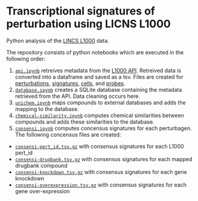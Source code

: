# Transcriptional signatures of perturbation using LICNS L1000

Python analysis of the [LINCS L1000](http://www.lincscloud.org/) data.

The repository consists of python notebooks which are executed in the following order:

1. [`api.ipynb`](api.ipynb) retreives metadata from the [L1000 API](http://api.lincscloud.org/). Retreived data is converted into a dataframe and saved as a tsv. Files are created for [perturbations](data/pertinfo/pertinfo.tsv.gz), [signatures](data/siginfo/siginfo.tsv.gz), [cells](data/cellinfo/cellinfo.tsv.gz), and [probes](data/geneinfo/geneinfo.tsv.gz).
2. [`database.ipynb`](database.ipynb) creates a SQLite database containing the metadata retrieved from the API. Data cleaning occurs here.
3. [`unichem.ipynb`](unichem.ipynb) maps compounds to external databases and adds the mapping to the database.
4. [`chemical-similarity.ipynb`](chemical-similarity.ipynb) computes chemical similarities between compounds and adds these similarities to the database.
5. [`consensi.ipynb`](consensi.ipynb) computes concensus signatures for each perturbagen. The following concensus files are created:
  + [`consensi-pert_id.tsv.gz`](consensi/consensi-pert_id.tsv.gz) with consensus signatures for each L1000 pert_id
  + [`consensi-drugbank.tsv.gz`](consensi/consensi-drugbank.tsv.gz) with consensus signatures for each mapped drugbank compound 
  + [`consensi-knockdown.tsv.gz`](consensi/consensi-knockdown.tsv.gz) with consensus signatures for each gene knockdown
  + [`consensi-overexpression.tsv.gz`](consensi/consensi-overexpression.tsv.gz) with consensus signatures for each gene over-expression
